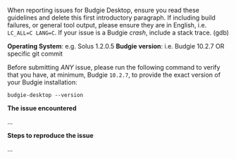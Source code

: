 When reporting issues for Budgie Desktop, ensure you read these guidelines and delete this first
introductory paragraph. If including build failures, or general tool output, please ensure they are
in English, i.e. `LC_ALL=C LANG=C`. If your issue is a Budgie *crash*, include a stack trace. (gdb)


**Operating System**: e.g. Solus 1.2.0.5
**Budgie version**: i.e. Budgie 10.2.7 OR specific git commit

Before submitting *ANY* issue, please run the following command to
verify that you have, at minimum, Budgie `10.2.7`, to provide the
exact version of your Budgie installation:

    budgie-desktop --version


**The issue encountered**

 ...

**Steps to reproduce the issue**


 ...
